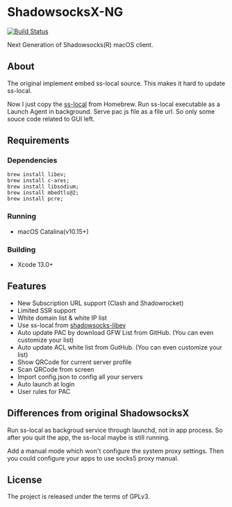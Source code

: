 # ShadowsocksX-NG

[![Build Status](https://travis-ci.org/shadowsocksr/ShadowsocksX-NG.svg?branches=develop)](https://travis-ci.org/shadowsocksr/ShadowsocksX-NG)

Next Generation of Shadowsocks(R) macOS client.

## About

The original implement embed ss-local source. This makes it hard to update ss-local.

Now I just copy the [ss-local](https://formulae.brew.sh/formula/shadowsocks-libev) from Homebrew. Run ss-local executable as a Launch Agent in background. 
Serve pac js file as a file url. So only some souce code related to GUI left. 

## Requirements

### Dependencies
```shell
brew install libev;
brew install c-ares;
brew install libsodium;
brew install mbedtls@2;
brew install pcre;
```

### Running

- macOS Catalina(v10.15+)

### Building

- Xcode 13.0+

## Features

- New Subscription URL support (Clash and Shadowrocket)
- Limited SSR support
- White domain list & white IP list
- Use ss-local from [shadowsocks-libev](https://formulae.brew.sh/formula/shadowsocks-libev)
- Auto update PAC by download GFW List from GitHub. (You can even customize your list)
- Auto update ACL white list from GutHub. (You can even customize your list)
- Show QRCode for current server profile
- Scan QRCode from screen
- Import config.json to config all your servers
- Auto launch at login
- User rules for PAC

## Differences from original ShadowsocksX

Run ss-local as backgroud service through launchd, not in app process.
So after you quit the app, the ss-local maybe is still running. 

Add a manual mode which won't configure the system proxy settings. 
Then you could configure your apps to use socks5 proxy manual.

## License

The project is released under the terms of GPLv3.

